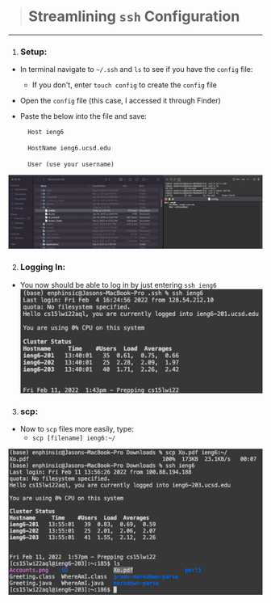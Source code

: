 > # **Streamlining `ssh` Configuration**
---
1.  ### **Setup:** 
- In terminal navigate to `~/.ssh` and `ls` to see if you have the `config` file:
    - If you don't, enter `touch config` to create the `config` file
- Open the `config` file (this case, I accessed it through Finder)
- Paste the below into the file and save:
    
        Host ieng6
    
        HostName ieng6.ucsd.edu
    
        User (use your username)
![](config.png)

2.  ### **Logging In:** 
- You now should be able to log in by just entering `ssh ieng6`
![](ieng6login.png)

3. ### **scp:** 
- Now to `scp` files more easily, type:
    - `scp [filename] ieng6:~/`
    
![](ieng6scp.png)
